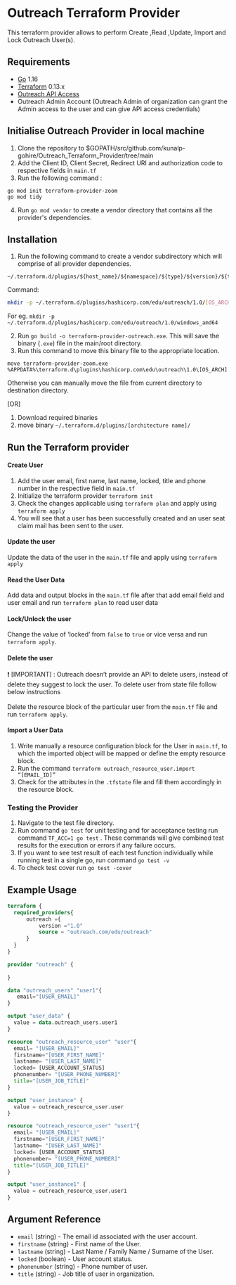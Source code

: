 # Outreach Terraform Provider

This terraform provider allows to perform Create ,Read ,Update, Import and Lock Outreach User(s). 


## Requirements

* [Go](https://golang.org/doc/install) 1.16 <br>
* [Terraform](https://www.terraform.io/downloads.html) 0.13.x <br/>
* [Outreach API Access](https://www.outreach.io/product/platform/api)
* Outreach Admin Account (Outreach Admin of organization can grant the Admin access to the user and can give API access credentials)

## Initialise Outreach Provider in local machine 
1. Clone the repository  to $GOPATH/src/github.com/kunalp-gohire/Outreach_Terraform_Provider/tree/main<br>
2. Add the Client ID, Client Secret, Redirect URI and authorization code to respective fields in `main.tf` <br>
3. Run the following command :
 ```golang
go mod init terraform-provider-zoom
go mod tidy
```
4. Run `go mod vendor` to create a vendor directory that contains all the provider's dependencies. <br>

## Installation
1. Run the following command to create a vendor subdirectory which will comprise of  all provider dependencies. <br>
```
~/.terraform.d/plugins/${host_name}/${namespace}/${type}/${version}/${target}
``` 
Command: 
```bash
mkdir -p ~/.terraform.d/plugins/hashicorp.com/edu/outreach/1.0/[OS_ARCH]
```
For eg. `mkdir -p ~/.terraform.d/plugins/hashicorp.com/edu/outreach/1.0/windows_amd64`<br>

2. Run `go build -o terraform-provider-outreach.exe`. This will save the binary (`.exe`) file in the main/root directory. <br>
3. Run this command to move this binary file to the appropriate location.
 ```
 move terraform-provider-zoom.exe %APPDATA%\terraform.d\plugins\hashicorp.com\edu\outreach\1.0\[OS_ARCH]
 ``` 
Otherwise you can manually move the file from current directory to destination directory.<br>


[OR]

1. Download required binaries <br>
2. move binary `~/.terraform.d/plugins/[architecture name]/`


## Run the Terraform provider

#### Create User
1. Add the user email, first name, last name, locked, title and phone number in the respective field in `main.tf`
2. Initialize the terraform provider `terraform init`
3. Check the changes applicable using `terraform plan` and apply using `terraform apply`
4. You will see that a user has been successfully created and an user seat claim mail has been sent to the user.

#### Update the user
Update the data of the user in the `main.tf` file and apply using `terraform apply`

#### Read the User Data
Add data and output blocks in the `main.tf` file after that add email field  and user email  and run `terraform plan` to read user data

#### Lock/Unlock the user
Change the value of ‘locked’  from `false` to `true` or vice versa and run `terraform apply`.

#### Delete the user
 :heavy_exclamation_mark:  [IMPORTANT] : Outreach doesn’t provide an API to delete users, instead of delete they suggest to lock the user. To delete user from state file follow below instructions<br><br>
Delete the resource block of the particular user from the `main.tf` file and run `terraform apply`.

#### Import a User Data
1. Write manually a resource configuration block for the User in `main.tf`, to which the imported object will be mapped or define the empty resource block.
2. Run the command `terraform outreach_resource_user.import “[EMAIL_ID]”`
3. Check for the attributes in the `.tfstate` file and fill them accordingly in the resource block.


### Testing the Provider
1. Navigate to the test file directory.
2. Run command `go test` for unit testing and for acceptance testing run command `TF_ACC=1 go test` . These commands will give combined test results for the execution or errors if any failure occurs.
3. If you want to see test result of each test function individually while running test in a single go, run command `go test -v`
4. To check test cover run `go test -cover`


## Example Usage
```terraform
terraform {
  required_providers{
      outreach ={
          version ="1.0"
          source = "outreach.com/edu/outreach"
      }
  }
}

provider "outreach" {
    
}

data "outreach_users" "user1"{
   email="[USER_EMAIL]"
}

output "user_data" {
  value = data.outreach_users.user1
}

resource "outreach_resource_user" "user"{
  email= "[USER_EMAIL]"
  firstname="[USER_FIRST_NAME]"
  lastname= "[USER_LAST_NAME]"
  locked= [USER_ACCOUNT_STATUS]
  phonenumber= "[USER_PHONE_NUMBER]"
  title="[USER_JOB_TITLE]"
}

output "user_instance" {
  value = outreach_resource_user.user
}

resource "outreach_resource_user" "user1"{
  email= "[USER_EMAIL]"
  firstname="[USER_FIRST_NAME]"
  lastname= "[USER_LAST_NAME]"
  locked= [USER_ACCOUNT_STATUS]
  phonenumber= "[USER_PHONE_NUMBER]"
  title="[USER_JOB_TITLE]"
}

output "user_instance1" {
  value = outreach_resource_user.user1
}
```

## Argument Reference

* `email` (string)     - The email id associated with the user account.
* `firstname` (string) - First name of the User.
* `lastname` (string) - Last Name / Family Name / Surname of the User.
* `locked` (boolean) - User account status.
* `phonenumber` (string) - Phone number of user.
* `title` (string) -  Job title of user in organization. 
